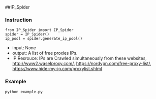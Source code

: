 ##IP_Spider

### Instruction
```
from IP_Spider import IP_Spider
spider = IP_Spider()
ip_pool = spider.generate_ip_pool()
```
* input: None
* output: A list of free proxies IPs. 
* IP Resrouce: IPs are Crawled simultaneously from these websites, http://www2.waselproxy.com/, https://nordvpn.com/free-proxy-list/, https://www.hide-my-ip.com/proxylist.shtml

### Example
```
python example.py
```


